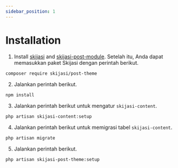 ```yaml
---
sidebar_position: 1
---
```


# Installation

1. Install [skijasi](https://github.com/nadzorservera-indonesia/skijasi) and [skijasi-post-module](https://github.com/nadzorservera-indonesia/skijasi-post-module). Setelah itu, Anda dapat memasukkan paket Skijasi dengan perintah berikut.

```
composer require skijasi/post-theme
```

2. Jalankan perintah berikut.
```
npm install
```

3. Jalankan perintah berikut untuk mengatur `skijasi-content`.

```
php artisan skijasi-content:setup
```

4. Jalankan perintah berikut untuk memigrasi tabel `skijasi-content`.

```
php artisan migrate
```

5. Jalankan perintah berikut.

```
php artisan skijasi-post-theme:setup
```

